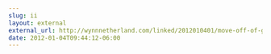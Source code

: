 ```yaml
---
slug: ii
layout: external
external_url: http://wynnnetherland.com/linked/2012010401/move-off-of-godaddy-with-no-downtime
date: 2012-01-04T09:44:12-06:00
---
```

